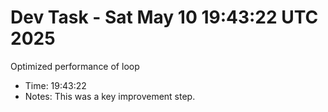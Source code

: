 # Dev Task - Sat May 10 19:43:22 UTC 2025
Optimized performance of loop
- Time: 19:43:22
- Notes: This was a key improvement step.
